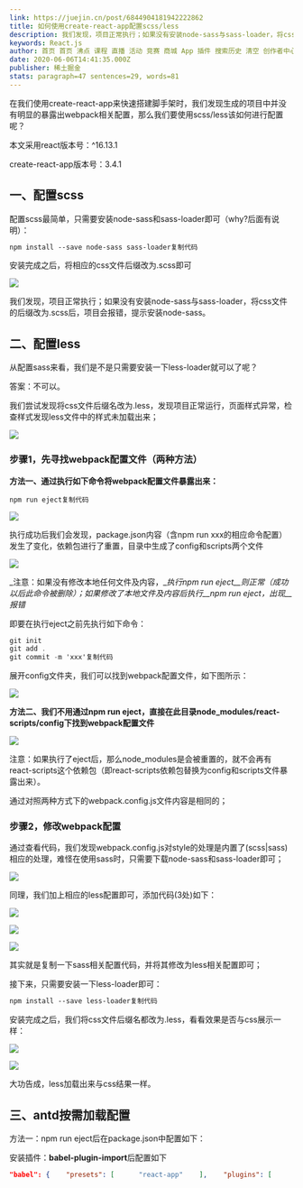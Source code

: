 ```yaml
---
link: https://juejin.cn/post/6844904181942222862
title: 如何使用create-react-app配置scss/less
description: 我们发现，项目正常执行；如果没有安装node-sass与sass-loader，将css文件的后缀改为.scss后，项目会报错，提示安装node-sass。 答案：不可以。 注意：如果执行了eject后，那么node_modules是会被重置的，就不会再有react-scrip…
keywords: React.js
author: 首页 首页 沸点 课程 直播 活动 竞赛 商城 App 插件 搜索历史 清空 创作者中心 写文章 发沸点 写笔记 写代码 草稿箱 创作灵感 查看更多 会员 登录 注册
date: 2020-06-06T14:41:35.000Z
publisher: 稀土掘金
stats: paragraph=47 sentences=29, words=81
---
```

在我们使用create-react-app来快速搭建脚手架时，我们发现生成的项目中并没有明显的暴露出webpack相关配置，那么我们要使用scss/less该如何进行配置呢？

本文采用react版本号：^16.13.1

create-react-app版本号：3.4.1

## 一、配置scss

配置scss最简单，只需要安装node-sass和sass-loader即可（why?后面有说明）：

```css
npm install --save node-sass sass-loader复制代码
```

安装完成之后，将相应的css文件后缀改为.scss即可

![](https://p1-jj.byteimg.com/tos-cn-i-t2oaga2asx/gold-user-assets/2020/6/6/172890d949e021d8~tplv-t2oaga2asx-jj-mark:3024:0:0:0:q75.image)

我们发现，项目正常执行；如果没有安装node-sass与sass-loader，将css文件的后缀改为.scss后，项目会报错，提示安装node-sass。

## 二、配置less

从配置sass来看，我们是不是只需要安装一下less-loader就可以了呢？

答案：不可以。

我们尝试发现将css文件后缀名改为.less，发现项目正常运行，页面样式异常，检查样式发现less文件中的样式未加载出来；

![](https://p1-jj.byteimg.com/tos-cn-i-t2oaga2asx/gold-user-assets/2020/6/6/172899dc536bd1a0~tplv-t2oaga2asx-jj-mark:3024:0:0:0:q75.image)

### 步骤1，先寻找webpack配置文件（两种方法）

**方法一、通过执行如下命令将webpack配置文件暴露出来：**

```arduino
npm run eject复制代码
```

![](https://p1-jj.byteimg.com/tos-cn-i-t2oaga2asx/gold-user-assets/2020/6/6/1728a1109769b616~tplv-t2oaga2asx-jj-mark:3024:0:0:0:q75.image)

执行成功后我们会发现，package.json内容（含npm run xxx的相应命令配置）发生了变化，依赖包进行了重置，目录中生成了config和scripts两个文件

![](https://p1-jj.byteimg.com/tos-cn-i-t2oaga2asx/gold-user-assets/2020/6/6/17289acb95a669a4~tplv-t2oaga2asx-jj-mark:3024:0:0:0:q75.image)

_注意：如果没有修改本地任何文件及内容，__执行npm run eject__则正常（成功以后此命令被删除）；如果修改了本地文件及内容后执行__npm run eject，出现__报错_

即要在执行eject之前先执行如下命令：

```csharp
git init
git add .
git commit -m 'xxx'复制代码
```

展开config文件夹，我们可以找到webpack配置文件，如下图所示：

![](https://p1-jj.byteimg.com/tos-cn-i-t2oaga2asx/gold-user-assets/2020/6/6/17289bb35d3a81c6~tplv-t2oaga2asx-jj-mark:3024:0:0:0:q75.image)

**方法二、我们不用通过npm run eject，直接在此目录node_modules/react-scripts/config下找到webpack配置文件**

![](https://p1-jj.byteimg.com/tos-cn-i-t2oaga2asx/gold-user-assets/2020/6/6/17289c3cc7936db8~tplv-t2oaga2asx-jj-mark:3024:0:0:0:q75.image)

注意：如果执行了eject后，那么node_modules是会被重置的，就不会再有react-scripts这个依赖包（即react-scripts依赖包替换为config和scripts文件暴露出来）。

通过对照两种方式下的webpack.config.js文件内容是相同的；

### 步骤2，修改webpack配置

通过查看代码，我们发现webpack.config.js对style的处理是内置了(scss|sass)相应的处理，难怪在使用sass时，只需要下载node-sass和sass-loader即可；

![](https://p1-jj.byteimg.com/tos-cn-i-t2oaga2asx/gold-user-assets/2020/6/6/17289ba4a0e1a92f~tplv-t2oaga2asx-jj-mark:3024:0:0:0:q75.image)

同理，我们加上相应的less配置即可，添加代码(3处)如下：

![](https://p1-jj.byteimg.com/tos-cn-i-t2oaga2asx/gold-user-assets/2020/6/6/17289d49a5bc7d1c~tplv-t2oaga2asx-jj-mark:3024:0:0:0:q75.image)

![](https://p1-jj.byteimg.com/tos-cn-i-t2oaga2asx/gold-user-assets/2020/6/6/17289d8f0cf020c3~tplv-t2oaga2asx-jj-mark:3024:0:0:0:q75.image)

![](https://p1-jj.byteimg.com/tos-cn-i-t2oaga2asx/gold-user-assets/2020/6/7/1728cff47f273afd~tplv-t2oaga2asx-jj-mark:3024:0:0:0:q75.image)

其实就是复制一下sass相关配置代码，并将其修改为less相关配置即可；

接下来，只需要安装一下less-loader即可：

```css
npm install --save less-loader复制代码
```

安装完成之后，我们将css文件后缀名都改为.less，看看效果是否与css展示一样：

![](https://p1-jj.byteimg.com/tos-cn-i-t2oaga2asx/gold-user-assets/2020/6/6/17289e1ff9fd76e4~tplv-t2oaga2asx-jj-mark:3024:0:0:0:q75.image)

![](https://p1-jj.byteimg.com/tos-cn-i-t2oaga2asx/gold-user-assets/2020/6/6/17289e37f67aeb87~tplv-t2oaga2asx-jj-mark:3024:0:0:0:q75.image)

大功告成，less加载出来与css结果一样。

## 三、antd按需加载配置

方法一：npm run eject后在package.json中配置如下：

安装插件：**babel-plugin-import**后配置如下

```json
"babel": {    "presets": [      "react-app"    ],    "plugins": [      ["import", {        "libraryName": "antd",        "libraryDirectory": "es",        "style": "css"      }]    ]  }复制代码
```


